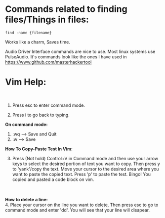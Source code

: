 <h1>Commands related to finding files/Things in files:</h1>




```
find -name {filename}
```




Works like a charm, Saves time.





Audio Driver Interface commands are nice to use. Most linux systems use PulseAudio. It's commands look like the ones I have used in https://www.github.com/masterhackertool


<h1>Vim Help:</h1></br>

1. Press esc to enter command mode.

2. Press i to go back to typing.

<b>On command mode:</b>

1. :wq --> Save and Quit
2. :w  --> Save

<b>How To Copy-Paste Test In Vim:</b>

3. Press (Not hold) Control+V in Command mode and then use your arrow keys to select the desired portion of text you want to copy.
Then press y to 'yank'/copy the text. Move your cursor to the desired area where you want to paste the copied text. Press 'p' to paste
the test. Bingo! You copied and pasted a code block on vim.
<br>
<br>
<b>How to delete a line:</b><br>
4. Place your cursor on the line you want to delete, Then press esc to go to command mode and enter 'dd'. You will see that your line will disapear.

